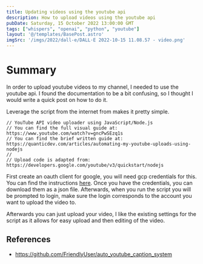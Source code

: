 ```yaml
---
title: Updating videos using the youtube api
description: How to upload videos using the youtube api
pubDate: Saturday, 15 October 2022 13:00:00 GMT
tags: ["whispers", "openai", "python", "youtube"]
layout: '@/templates/BasePost.astro'
imgSrc: '/imgs/2022/dall-e/DALL·E 2022-10-15 11.08.57 - video.png'
---
```


# Summary

In order to upload youtube videos to my channel, I needed to use the youtube api. I found the documentation to be a bit confusing, so I thought I would write a quick post on how to do it.

Leverage the script from the internet from makes it pretty simple.

```javscript
// YouTube API video uploader using JavaScript/Node.js
// You can find the full visual guide at: https://www.youtube.com/watch?v=gncPwSEzq1s
// You can find the brief written guide at: https://quanticdev.com/articles/automating-my-youtube-uploads-using-nodejs
//
// Upload code is adapted from: https://developers.google.com/youtube/v3/quickstart/nodejs
```
First create an oauth client for google, you will need gcp credentials for this. You can find the instructions [here](https://developers.google.com/youtube/registering_an_application). Once you have the credentials, you can download them as a json file. Afterwards, when you run the script you will be prompted to login, make sure the login corresponds to the account you want to upload the video to.

Afterwards you can just upload your video, I like the existing settings for the script as it allows for easy upload and then editing of the video.


## References

* https://github.com/FriendlyUser/auto_youtube_caption_system
